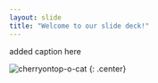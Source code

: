 ```yaml
---
layout: slide
title: "Welcome to our slide deck!"
---
```


added caption here

![cherryontop-o-cat](https://octodex.github.com/images/cherryontop-o-cat.png)
{: .center}
